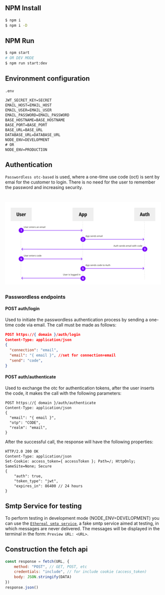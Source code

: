 ## NPM Install
```bash
$ npm i
$ npm i -D
```

## NPM Run
```bash
$ npm start
# OR DEV MODE
$ npm run start:dev
```

## Environment configuration
`.env`
```
JWT_SECRET_KEY=SECRET
EMAIL_HOST=EMAIL_HOST
EMAIL_USER=EMAIL_USER
EMAIL_PASSWORD=EMAIL_PASSWORD
BASE_HOSTNAME=BASE_HOSTNAME
BASE_PORT=BASE_PORT
BASE_URL=BASE_URL
DATABASE_URL=DATABASE_URL
NODE_ENV=DEVELOPMENT
# OR
NODE_ENV=PRODUCTION
```

## Authentication
`Passwordless otc-based` is used, where a one-time use code (oct) is sent by emai for the customer to login. There is no need for the user to remember the password and increasing security.

<h1 align="center">
    <img alt="passwordless-flow" src="../.github/passwordless-flow.png" />
</h1>

### Passwordless endpoints

#### POST auth/login
Used to initiate the passwordless authentication process by sending a one-time code via email.
The call must be made as follows:

```json
POST https://{ domain }/auth/login
Content-Type: application/json
{
  "connection": "email",
  "email": "{ email }", //set for connection=email
  "send": "code",
}
```

#### POST auth/authenticate
Used to exchange the otc for authentication tokens, after the user inserts the code, it makes the call with the following parameters:

```HTTP
POST https://{ domain }/auth/authenticate
Content-Type: application/json
{
  "email": "{ email }",
  "otp": "CODE",
  "realm": "email",
}
```

After the successful call, the response will have the following properties:

```HTTP
HTTP/2.0 200 OK
Content-Type: application/json
Set-Cookie: access_token={ accessToken }; Path=/; HttpOnly; SameSite=None; Secure
{
    "auth": true,
    "token_type": "jwt",
    "expires_in": 86400 // 24 hours
}
```

## Smtp Service for testing
To perform testing in development mode (NODE_ENV=DEVELOPMENT) you can use the [`Ethereal smtp service`](https://ethereal.email/), a fake smtp service aimed at testing, in which messages are never delivered. The messages will be displayed in the terminal in the form: `Preview URL: <URL>`.

## Construction the fetch api
```JavaScript
const response = fetch(URL, {
    method: "POST", // GET, POST, etc
    credentials: "include", // for include cookie (access_token)
    body: JSON.stringify(DATA)
})
response.json()
```